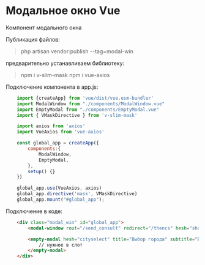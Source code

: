# Модальное окно Vue

Компонент модального окна 

Публикация файлов:

>php artisan vendor:publish --tag=modal-win

предварительно устанавливаем библиотеку:

>npm i v-slim-mask
>npm i vue-axios

Подключение компонента в app.js:

```JavaScript
    import {createApp} from 'vue/dist/vue.esm-bundler'
    import ModalWindow from "./components/ModalWindow.vue"
    import EmptyModal from "./components/EmptyModal.vue"
    import { VMaskDirective } from 'v-slim-mask'

    import axios from 'axios'
    import VueAxios from 'vue-axios'

    const global_app = createApp({
        components:{
            ModalWindow,
            EmptyModal,
        },
        setup() {}
    })

    global_app.use(VueAxios, axios)
    global_app.directive('mask', VMaskDirective)
    global_app.mount("#global_app");
```

Подключение в коде:

```Html
    <div class="modal_win" id="global_app">
        <modal-window rout="/send_consult" redirect="/thencs" hesh="showModal" title="Помощь специалиста" subtitle="Мы свяжемся с Вами в течении 15 минут"></modal-window>

        <empty-modal hesh="cityselect" title="Выбор города" subtitle="Выберите город в котором вы проживаете">
            // нужное в слот
        </empty-modal>
    </div>
```
